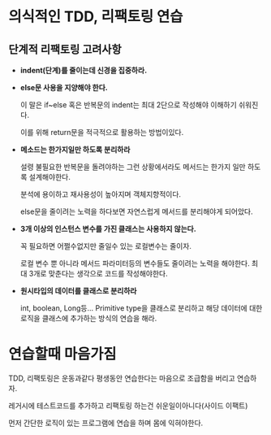 # 의식적인 TDD, 리팩토링 연습

## 단계적 리팩토링 고려사항

* __indent(단계)를 줄이는데 신경을 집중하라.__

* __else문 사용을 지양해야 한다.__ 

    이 말은 if~else 혹은 반복문의 indent는 최대 2단으로 작성해야 
    이해하기 쉬워진다. 
    
    이를 위해 return문을 적극적으로 활용하는 방법이있다. 

* __메소드는 한가지일만 하도록 분리하라__

    설령 불필요한 반복문을 돌려야하는 그런 상황에서라도 메서드는 
    한가지 일만 하도록 설계해야한다. 
    
    분석에 용이하고 재사용성이 높아지며 객체지향적이다.
    
    else문을 줄이려는 노력을 하다보면 자연스럽게 메서드를 분리해야게 되어았다. 

* __3개 이상의 인스턴스 변수를 가진 클래스는 사용하지 않는다.__

    꼭 필요하면 어쩔수없지만 줄일수 있는 로컬변수는 줄이자. 
    
    로컬 변수 뿐 아니라 메서드 파라미터등의 변수들도 줄이려는 노력을 해야한다. 최대 3개로 맞춘다는 생각으로 코드를 작성해야한다. 

* __원시타입의 데이터를 클래스로 분리하라__

    int, boolean, Long등... Primitive type을 클래스로 분리하고 해당 데이터에 대한 로직을 클래스에 추가하는 방식의 연습을 해라.



# 연습할때 마음가짐
  TDD, 리팩토링은 운동과같다 평생동안 연습한다는 마음으로 조급함을 버리고 연습하자.

  레거시에 테스트코드를 추가하고 리팩토링 하는건 쉬운일이아니다(사이드 이팩트)

  먼저 간단한 로직이 있는 프로그램에 연습을 하며 몸에 익혀야한다.
 
